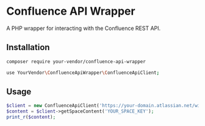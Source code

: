 # Confluence API Wrapper

A PHP wrapper for interacting with the Confluence REST API.

## Installation
```bash
composer require your-vendor/confluence-api-wrapper

use YourVendor\ConfluenceApiWrapper\ConfluenceApiClient;
```
## Usage
``` php
$client = new ConfluenceApiClient('https://your-domain.atlassian.net/wiki', 'your-email@example.com', 'your-api-token');
$content = $client->getSpaceContent('YOUR_SPACE_KEY');
print_r($content);
```
